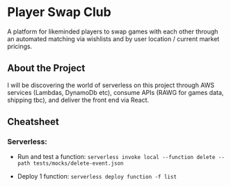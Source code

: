 # Player Swap Club

A platform for likeminded players to swap games with each other through an automated matching via wishlists and by user location / current market pricings.

## About the Project

I will be discovering the world of serverless on this project through AWS services (Lambdas, DynamoDb etc), consume APIs (RAWG for games data, shipping tbc), and deliver the front end via React.



## Cheatsheet

### Serverless:


- Run and test a function:
```serverless invoke local --function delete --path tests/mocks/delete-event.json```

- Deploy 1 function:
```serverless deploy function -f list```



